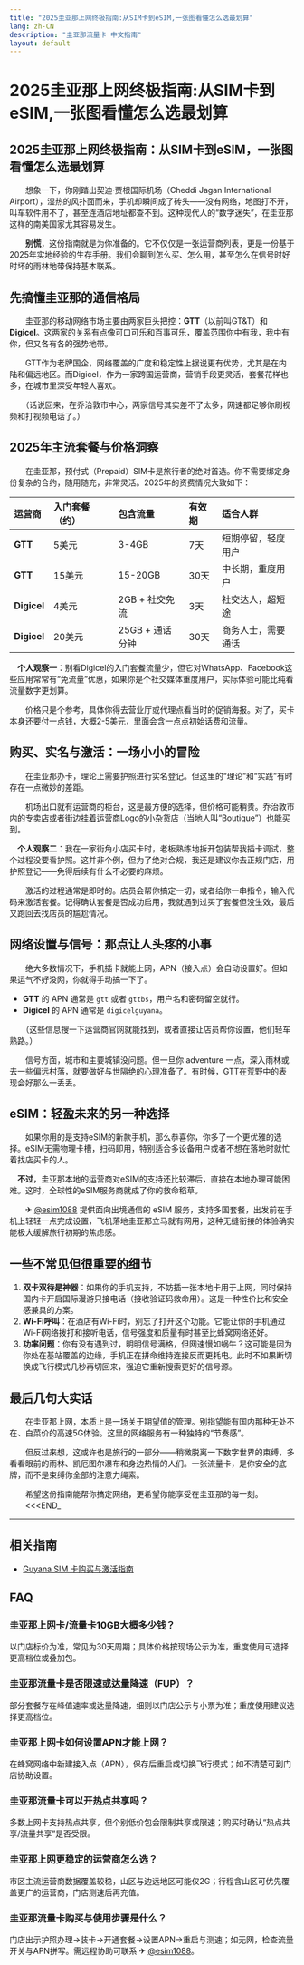 ```yaml
---
title: "2025圭亚那上网终极指南:从SIM卡到eSIM,一张图看懂怎么选最划算"
lang: zh-CN
description: "圭亚那流量卡 中文指南"
layout: default
---
```

# 2025圭亚那上网终极指南:从SIM卡到eSIM,一张图看懂怎么选最划算

## 2025圭亚那上网终极指南：从SIM卡到eSIM，一张图看懂怎么选最划算

　　想象一下，你刚踏出契迪·贾根国际机场（Cheddi Jagan International Airport），湿热的风扑面而来，手机却瞬间成了砖头——没有网络，地图打不开，叫车软件用不了，甚至连酒店地址都查不到。这种现代人的“数字迷失”，在圭亚那这样的南美国家尤其容易发生。

　　**别慌**，这份指南就是为你准备的。它不仅仅是一张运营商列表，更是一份基于2025年实地经验的生存手册。我们会聊到怎么买、怎么用，甚至怎么在信号时好时坏的雨林地带保持基本联系。

## 先搞懂圭亚那的通信格局

　　圭亚那的移动网络市场主要由两家巨头把控：**GTT**（以前叫GT&T）和**Digicel**。这两家的关系有点像可口可乐和百事可乐，覆盖范围你中有我，我中有你，但又各有各的强势地带。

　　GTT作为老牌国企，网络覆盖的广度和稳定性上据说更有优势，尤其是在内陆和偏远地区。而Digicel，作为一家跨国运营商，营销手段更灵活，套餐花样也多，在城市里深受年轻人喜欢。

　　（话说回来，在乔治敦市中心，两家信号其实差不了太多，网速都足够你刷视频和打视频电话了。）

## 2025年主流套餐与价格洞察

　　在圭亚那，预付式（Prepaid）SIM卡是旅行者的绝对首选。你不需要绑定身份复杂的合约，随用随充，非常灵活。2025年的资费情况大致如下：

| 运营商 | 入门套餐（约） | 包含流量 | 有效期 | 适合人群 |
| :--- | :--- | :--- | :--- | :--- |
| **GTT** | 5美元 | 3-4GB | 7天 | 短期停留，轻度用户 |
| **GTT** | 15美元 | 15-20GB | 30天 | 中长期，重度用户 |
| **Digicel** | 4美元 | 2GB + 社交免流 | 3天 | 社交达人，超短途 |
| **Digicel** | 20美元 | 25GB + 通话分钟 | 30天 | 商务人士，需要通话 |

　**个人观察一**：别看Digicel的入门套餐流量少，但它对WhatsApp、Facebook这些应用常常有“免流量”优惠，如果你是个社交媒体重度用户，实际体验可能比纯看流量数字更划算。

　　价格只是个参考，具体你得去营业厅或代理点看当时的促销海报。对了，买卡本身还要付一点钱，大概2-5美元，里面会含一点点初始话费和流量。

## 购买、实名与激活：一场小小的冒险

　　在圭亚那办卡，理论上需要护照进行实名登记。但这里的“理论”和“实践”有时存在一点微妙的差距。

　　机场出口就有运营商的柜台，这是最方便的选择，但价格可能稍贵。乔治敦市内的专卖店或者街边挂着运营商Logo的小杂货店（当地人叫“Boutique”）也能买到。

　**个人观察二**：我在一家街角小店买卡时，老板熟练地拆开包装帮我插卡调试，整个过程没要看护照。这并非个例，但为了绝对合规，我还是建议你去正规门店，用护照登记——免得后续有什么不必要的麻烦。

　　激活的过程通常是即时的。店员会帮你搞定一切，或者给你一串指令，输入代码来激活套餐。记得确认套餐是否成功启用，我就遇到过买了套餐但没生效，最后又跑回去找店员的尴尬情况。

## 网络设置与信号：那点让人头疼的小事

　　绝大多数情况下，手机插卡就能上网，APN（接入点）会自动设置好。但如果运气不好没网，你就得手动搞一下了。

- **GTT** 的 APN 通常是 `gtt` 或者 `gttbs`，用户名和密码留空就行。
- **Digicel** 的 APN 通常是 `digicelguyana`。

　　（这些信息搜一下运营商官网就能找到，或者直接让店员帮你设置，他们轻车熟路。）

　　信号方面，城市和主要城镇没问题。但一旦你 adventure 一点，深入雨林或去一些偏远村落，就要做好与世隔绝的心理准备了。有时候，GTT在荒野中的表现会好那么一丢丢。

## eSIM：轻盈未来的另一种选择

　　如果你用的是支持eSIM的新款手机，那么恭喜你，你多了一个更优雅的选择。eSIM无需物理卡槽，扫码即用，特别适合多设备用户或者不想在落地时就忙着找店买卡的人。

　**不过**，圭亚那本地的运营商对eSIM的支持还比较滞后，直接在本地办理可能困难。这时，全球性的eSIM服务商就成了你的救命稻草。

　　✈ [@esim1088](https://t.me/s/esim1088) 提供面向出境通信的 eSIM 服务，支持多国套餐，出发前在手机上轻轻一点完成设置，飞机落地圭亚那立马就有网用，这种无缝衔接的体验确实能极大缓解旅行初期的焦虑感。

## 一些不常见但很重要的细节

1.  **双卡双待是神器**：如果你的手机支持，不妨插一张本地卡用于上网，同时保持国内卡开启国际漫游只接电话（接收验证码救命用）。这是一种性价比和安全感兼具的方案。
2.  **Wi-Fi呼叫**：在酒店有Wi-Fi时，别忘了打开这个功能。它能让你的手机通过Wi-Fi网络拨打和接听电话，信号强度和质量有时甚至比蜂窝网络还好。
3.  **功率问题**：你有没有遇到过，明明信号满格，但网速慢如蜗牛？这可能是因为你处在基站覆盖的边缘，手机正在拼命维持连接反而更耗电。此时不如果断切换成飞行模式几秒再切回来，强迫它重新搜索更好的信号源。

## 最后几句大实话

　　在圭亚那上网，本质上是一场关于期望值的管理。别指望能有国内那种无处不在、白菜价的高速5G体验。这里的网络服务有一种独特的“节奏感”。

　　但反过来想，这或许也是旅行的一部分——稍微脱离一下数字世界的束缚，多看看眼前的雨林、凯厄图尔瀑布和身边热情的人们。一张流量卡，是你安全的底牌，而不是束缚你全部的注意力绳索。

　　希望这份指南能帮你搞定网络，更希望你能享受在圭亚那的每一刻。
　　<<<END_

<!-- crosslink -->
---

## 相关指南

- [Guyana SIM 卡购买与激活指南](https://faciylike.github.io/guyana-sim-guides)

<!-- BEGIN_GUYANA_FAQ -->
## FAQ

### 圭亚那上网卡/流量卡10GB大概多少钱？
以门店标价为准，常见为30天周期；具体价格按现场公示为准，重度使用可选择更高档位或叠加包。

### 圭亚那流量卡是否限速或达量降速（FUP）？
部分套餐存在峰值速率或达量降速，细则以门店公示与小票为准；重度使用建议选择更高档位。

### 圭亚那上网卡如何设置APN才能上网？
在蜂窝网络中新建接入点（APN），保存后重启或切换飞行模式；如不清楚可到门店协助设置。

### 圭亚那流量卡可以开热点共享吗？
多数上网卡支持热点共享，但个别低价包会限制共享或限速；购买时确认“热点共享/流量共享”是否受限。

### 圭亚那上网更稳定的运营商怎么选？
市区主流运营商数据覆盖较稳，山区与边远地区可能仅2G；行程含山区可优先覆盖更广的运营商，门店测速后再充值。

### 圭亚那流量卡购买与使用步骤是什么？
门店出示护照办理→装卡→开通套餐→设置APN→重启与测速；如无网，检查流量开关与APN拼写。需远程协助可联系 ✈ [@esim1088](https://t.me/s/esim1088)。

<script type="application/ld+json">
{"@context": "https://schema.org", "@type": "FAQPage", "mainEntity": [{"@type": "Question", "name": "圭亚那上网卡/流量卡10GB大概多少钱？", "acceptedAnswer": {"@type": "Answer", "text": "以门店标价为准，常见为30天周期；具体价格按现场公示为准，重度使用可选择更高档位或叠加包。"}}, {"@type": "Question", "name": "圭亚那流量卡是否限速或达量降速（FUP）？", "acceptedAnswer": {"@type": "Answer", "text": "部分套餐存在峰值速率或达量降速，细则以门店公示与小票为准；重度使用建议选择更高档位。"}}, {"@type": "Question", "name": "圭亚那上网卡如何设置APN才能上网？", "acceptedAnswer": {"@type": "Answer", "text": "在蜂窝网络中新建接入点（APN），保存后重启或切换飞行模式；如不清楚可到门店协助设置。"}}, {"@type": "Question", "name": "圭亚那流量卡可以开热点共享吗？", "acceptedAnswer": {"@type": "Answer", "text": "多数上网卡支持热点共享，但个别低价包会限制共享或限速；购买时确认“热点共享/流量共享”是否受限。"}}, {"@type": "Question", "name": "圭亚那上网更稳定的运营商怎么选？", "acceptedAnswer": {"@type": "Answer", "text": "市区主流运营商数据覆盖较稳，山区与边远地区可能仅2G；行程含山区可优先覆盖更广的运营商，门店测速后再充值。"}}, {"@type": "Question", "name": "圭亚那流量卡购买与使用步骤是什么？", "acceptedAnswer": {"@type": "Answer", "text": "门店出示护照办理→装卡→开通套餐→设置APN→重启与测速；如无网，检查流量开关与APN拼写。需远程协助可联系 ✈ @esim1088。"}}]}
</script>
<!-- END_GUYANA_FAQ -->
